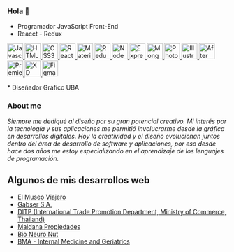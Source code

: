 ### Hola 👋
* Programador JavaScript Front-End
* Reacct - Redux 
<p align="left" dir="auto">
    <a href="https://developer.mozilla.org/en-US/docs/Web/JavaScript" rel="nofollow">
        <img src="https://raw.githubusercontent.com/danielcranney/readme-generator/main/public/icons/skills/javascript-colored.svg" width="36" height="36" alt="Javascript" style="max-width: 100%;">
    </a>
    <a href="https://developer.mozilla.org/en-US/docs/Glossary/HTML5" rel="nofollow">
        <img src="https://raw.githubusercontent.com/danielcranney/readme-generator/main/public/icons/skills/html5-colored.svg" width="36" height="36" alt="HTML5" style="max-width: 100%;">
    </a>
    <a href="https://www.w3.org/TR/CSS/#css" rel="nofollow">
        <img src="https://raw.githubusercontent.com/danielcranney/readme-generator/main/public/icons/skills/css3-colored.svg" width="36" height="36" alt="CSS3" style="max-width: 100%;">
    </a>
    <a href="https://reactjs.org/" rel="nofollow">
        <img src="https://raw.githubusercontent.com/danielcranney/readme-generator/main/public/icons/skills/react-colored.svg" width="36" height="36" alt="React" style="max-width: 100%;">
    </a>
    <a href="https://mui.com/" rel="nofollow">
        <img src="https://raw.githubusercontent.com/danielcranney/readme-generator/main/public/icons/skills/materialui-colored.svg" width="36" height="36" alt="Material UI" style="max-width: 100%;">
    </a>
    <a href="https://redux.js.org/" rel="nofollow">
        <img src="https://raw.githubusercontent.com/danielcranney/readme-generator/main/public/icons/skills/redux-colored.svg" width="36" height="36" alt="Redux" style="max-width: 100%;">
    </a>
    <a href="https://nodejs.org/en/" rel="nofollow">
        <img src="https://raw.githubusercontent.com/danielcranney/readme-generator/main/public/icons/skills/nodejs-colored.svg" width="36" height="36" alt="NodeJS" style="max-width: 100%;">
    </a>
    <a href="https://expressjs.com/" rel="nofollow">
        <img src="https://raw.githubusercontent.com/danielcranney/readme-generator/main/public/icons/skills/express-colored.svg" width="36" height="36" alt="Express" style="max-width: 100%;">
    </a>
    <a href="https://www.mongodb.com/" rel="nofollow">
        <img src="https://raw.githubusercontent.com/danielcranney/readme-generator/main/public/icons/skills/mongodb-colored.svg" width="36" height="36" alt="MongoDB" style="max-width: 100%;">
    </a>
    <a href="https://www.adobe.com/uk/products/photoshop.html" rel="nofollow">
        <img src="https://raw.githubusercontent.com/danielcranney/readme-generator/main/public/icons/skills/photoshop-colored.svg" width="36" height="36" alt="Photoshop" style="max-width: 100%;">
    </a>
    <a href="/ketzal88/ketzal88/blob/main/adobe.com/uk/products/illustrator.html">
        <img src="https://raw.githubusercontent.com/danielcranney/readme-generator/main/public/icons/skills/illustrator-colored.svg" width="36" height="36" alt="Illustrator" style="max-width: 100%;">
    </a>
    <a href="https://www.adobe.com/uk/products/aftereffects.html" rel="nofollow">
        <img src="https://raw.githubusercontent.com/danielcranney/readme-generator/main/public/icons/skills/aftereffects-colored.svg" width="36" height="36" alt="After Effects" style="max-width: 100%;">
    </a>
    <a href="https://www.adobe.com/uk/products/premiere.html" rel="nofollow">
        <img src="https://raw.githubusercontent.com/danielcranney/readme-generator/main/public/icons/skills/premierepro-colored.svg" width="36" height="36" alt="Premiere Pro" style="max-width: 100%;">
    </a>
    <a href="https://www.adobe.com/uk/products/xd.html" rel="nofollow">
        <img src="https://raw.githubusercontent.com/danielcranney/readme-generator/main/public/icons/skills/xd-colored.svg" width="36" height="36" alt="XD" style="max-width: 100%;">
    </a>
    <a href="https://www.figma.com/" rel="nofollow"
        ><img src="https://raw.githubusercontent.com/danielcranney/readme-generator/main/public/icons/skills/figma-colored.svg" width="36" height="36" alt="Figma" style="max-width: 100%;">
    </a>
</p>
* Diseñador Gráfico UBA

### About me

_Siempre me dediqué al diseño por su gran potencial creativo. Mi interés por la tecnología y sus aplicaciones me permitió involucrarme desde la gráfica en desarrollos digitales. Hoy la creatividad y el diseño evolucionan juntos dentro del área de desarrollo de software y aplicaciones, por eso desde hace dos años me estoy especializando en el aprendizaje de los lenguajes de programación._

## Algunos de mis desarrollos web

* <a href="https://elmuseoviajero.com.ar" target="_blank">El Museo Viajero</a>
* <a href="http://www.gabser.com.ar/" target="_blank">Gabser S.A.</a>
* <a href="https://ditp.com.ar/home" target="_blank">DITP (International Trade Promotion Department, Ministry of Commerce, Thailand) </a>
* <a href="https://maidanapropiedades.com.ar/" target="_blank">Maidana Propiedades</a>
* <a href="https://clod2008.github.io/NeuroNut/index.html/" target="_blank">Bio Neuro Nut</a>
* <a href="https://botta-nje6nm32k-clod2008.vercel.app/" target="_blank">BMA - Internal Medicine and Geriatrics </a>



<!--
**clod2008/clod2008** is a ✨ _special_ ✨ repository because its `README.md` (this file) appears on your GitHub profile.

Here are some ideas to get you started:

- 🔭 I’m currently working on ...
- 🌱 I’m currently learning ...
- 👯 I’m looking to collaborate on ...
- 🤔 I’m looking for help with ...
- 💬 Ask me about ...
- 📫 How to reach me: ...
- 😄 Pronouns: ...
- ⚡ Fun fact: ...
-->

